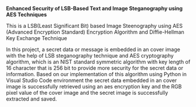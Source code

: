 **Enhanced Security of LSB-Based Text and Image Steganography using AES Techniques**

This is a LSB(Least Significant Bit) based Image Steenography using AES (Advanced Encryption Standard) Encryption Algorithm and Diffie-Hellman Key Exchange Technique

In this project, a secret data or message
is embedded in an cover image with the help of
LSB steganography technique and AES
cryptography algorithm, which is an NIST
standard symmetric algorithm with key length
of 16 character that is 256 bit to provide more
security for the secret data or information.
Based on our implementation of this algorithm
using Python in Visual Studio Code
environment the secret data embedded in an
cover image is successfully retrieved using an
aes encryption key and the RGB pixel value of
the cover image and the secret image is
successfully extracted and saved.

